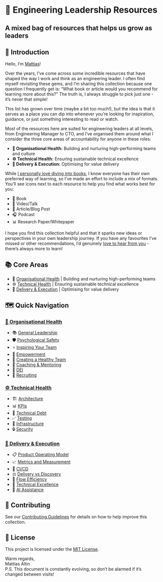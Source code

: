 # 🌱 Engineering Leadership Resources

## A mixed bag of resources that helps us grow as leaders

## 👋 Introduction

Hello, I’m [Mattias](https://www.linkedin.com/in/mattiasaltin/)\!

Over the years, I’ve come across some incredible resources that have shaped the way I work and think as an engineering leader. I often find myself revisiting these gems, and I’m sharing this collection because one question I frequently get is: “What book or article would you recommend for learning more about this?” The truth is, I always struggle to pick just one - it’s never that simple!

This list has grown over time (maybe a bit too much!), but the idea is that it serves as a place you can dip into whenever you’re looking for inspiration, guidance, or just something interesting to read or watch.

Most of the resources here are suited for engineering leaders at all levels, from Engineering Manager to CTO, and I’ve organised them around what I consider the three core areas of accountability for anyone in these roles:

- **🧠 Organisational Health:** Building and nurturing high-performing teams and culture  
- **⚙️ Technical Health:** Ensuring sustainable technical excellence  
- **🚀 Delivery & Execution:** Optimising for value delivery

While [I personally love diving into books](https://www.goodreads.com/review/list/67804807-mattias-altin?utf8=%E2%9C%93&ref=nav_mybooks&shelf=read&utf8=%E2%9C%93&title=mattias-altin&per_page=infinite), I know everyone has their own preferred way of learning, so I’ve made an effort to include a mix of formats. You’ll see icons next to each resource to help you find what works best for you:

- 📘 Book  
- 🎥 Video/Talk  
- 📄 Article/Blog Post  
- 🎧 Podcast  
- 📊 Research Paper/Whitepaper

I hope you find this collection helpful and that it sparks new ideas or perspectives in your own leadership journey. If you have any favourites I’ve missed or other recommendations, I’d genuinely [love to hear from you](CONTRIBUTING.md) - there’s always more to learn!

## 📚 Core Areas

- 🧠 [Organisational Health](org-health/) | Building and nurturing high-performing teams
- ⚙️ [Technical Health](tech-health/) | Ensuring sustainable technical excellence
- 🚀 [Delivery & Execution](delivery-execution/) | Optimising for value delivery

## 🗺️ Quick Navigation

### [🧠 Organisational Health](org-health/README.md)

- 📚 [General Leadership](org-health/general-leadership.md)
- 🛡️ [Psychological Safety](org-health/psychological-safety.md)
- ⭐ [Inspiring Your Team](org-health/inspiring-your-team.md)
- 🔑 [Empowerment](org-health/empowerment.md)
- 🤝 [Creating a Healthy Team](org-health/creating-a-healthy-effective-team.md)
- 🎯 [Coaching & Mentoring](org-health/coaching-and-mentoring.md)
- 🌈 [DEI](org-health/dei.md)
- 🧲 [Recruiting](org-health/recruiting.md)

### [⚙️ Technical Health](tech-health/README.md)

- 🏗️ [Architecture](tech-health/architecture.md)
- 📊 [KPIs](tech-health/kpis.md)
- 💸 [Technical Debt](tech-health/technical-debt.md)
- ✅ [Testing](tech-health/testing.md)
- 🔧 [Infrastructure](tech-health/infrastructure.md)
- 🔒 [Security](tech-health/security.md)

### [🚀 Delivery & Execution](delivery-execution/README.md)

- 📋 [Product Operating Model](delivery-execution/product-operating-model.md)
- 📈 [Metrics and Measurement](delivery-execution/metrics-and-measurement.md)
- 🔄 [CI/CD](delivery-execution/continuous-integration-and-delivery.md)
- ⚖️ [Delivery vs Discovery](delivery-execution/balancing-delivery-vs-discovery.md)
- 🌊 [Flow Efficiency](delivery-execution/flow-efficiency.md)
- 💫 [Technical Excellence](delivery-execution/technical-excellence-in-delivery.md)
- 🤖 [AI Assistance](delivery-execution/ai-assistance.md)

## 🤝 Contributing

See our [Contributing Guidelines](CONTRIBUTING.md) for details on how to help improve this collection.

## 📝 License

This project is licensed under the [MIT License](../LICENSE).

Warm regards,  
Mattias Altin  
P.S. This document is constantly evolving, so don’t be alarmed if it’s changed between visits!
